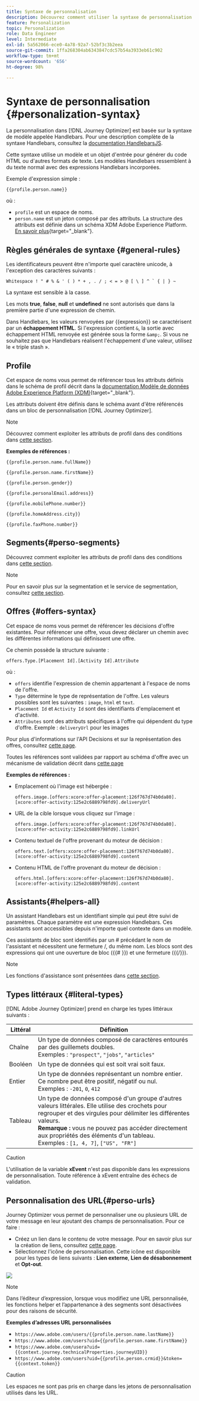 ```yaml
---
title: Syntaxe de personnalisation
description: Découvrez comment utiliser la syntaxe de personnalisation.
feature: Personalization
topic: Personalization
role: Data Engineer
level: Intermediate
exl-id: 5a562066-ece0-4a78-92a7-52bf3c3b2eea
source-git-commit: 1ffa268304ab6343847cdc57b54a3933eb61c902
workflow-type: tm+mt
source-wordcount: '656'
ht-degree: 98%

---
```


# Syntaxe de personnalisation {#personalization-syntax}

La personnalisation dans [!DNL Journey Optimizer] est basée sur la syntaxe de modèle appelée Handlebars.
Pour une description complète de la syntaxe Handlebars, consultez la [documentation HandlebarsJS](https://handlebarsjs.com/).

Cette syntaxe utilise un modèle et un objet d&#39;entrée pour générer du code HTML ou d&#39;autres formats de texte. Les modèles Handlebars ressemblent à du texte normal avec des expressions Handlebars incorporées.

Exemple d&#39;expression simple :

`{{profile.person.name}}`

où :

* `profile` est un espace de noms.
* `person.name` est un jeton composé par des attributs. La structure des attributs est définie dans un schéma XDM Adobe Experience Platform. [En savoir plus](https://experienceleague.adobe.com/docs/experience-platform/xdm/home.html?lang=fr){target=&quot;_blank&quot;}.

## Règles générales de syntaxe {#general-rules}

Les identificateurs peuvent être n&#39;importe quel caractère unicode, à l&#39;exception des caractères suivants :

```
Whitespace ! " # % & ' ( ) * + , . / ; < = > @ [ \ ] ^ ` { | } ~
```

La syntaxe est sensible à la casse.

Les mots **true**, **false**, **null** et **undefined** ne sont autorisés que dans la première partie d&#39;une expression de chemin.

Dans Handlebars, les valeurs renvoyées par {{expression}} se caractérisent par un **échappement HTML**. Si l&#39;expression contient `&`, la sortie avec échappement HTML renvoyée est générée sous la forme `&amp;`. Si vous ne souhaitez pas que Handlebars réalisent l&#39;échappement d&#39;une valeur, utilisez le « triple stash ».

## Profile

Cet espace de noms vous permet de référencer tous les attributs définis dans le schéma de profil décrit dans la [documentation Modèle de données Adobe Experience Platform (XDM)](https://experienceleague.adobe.com/docs/experience-platform/xdm/home.html){target=&quot;_blank&quot;}.

Les attributs doivent être définis dans le schéma avant d&#39;être référencés dans un bloc de personnalisation [!DNL Journey Optimizer].

>[!NOTE]
>
>Découvrez comment exploiter les attributs de profil dans des conditions dans [cette section](functions/helpers.md#if-function).

**Exemples de références :**

`{{profile.person.name.fullName}}`

`{{profile.person.name.firstName}}`

`{{profile.person.gender}}`

`{{profile.personalEmail.address}}`

`{{profile.mobilePhone.number}}`

`{{profile.homeAddress.city}}`

`{{profile.faxPhone.number}}`

## Segments{#perso-segments}

Découvrez comment exploiter les attributs de profil dans des conditions dans [cette section](functions/helpers.md#if-function).

>[!NOTE]
>Pour en savoir plus sur la segmentation et le service de segmentation, consultez [cette section](../segment/about-segments.md).

## Offres {#offers-syntax}

Cet espace de noms vous permet de référencer les décisions d&#39;offre existantes.
Pour référencer une offre, vous devez déclarer un chemin avec les différentes informations qui définissent une offre.

Ce chemin possède la structure suivante :

`offers.Type.[Placement Id].[Activity Id].Attribute`

où :

* `offers` identifie l&#39;expression de chemin appartenant à l&#39;espace de noms de l&#39;offre.
* `Type` détermine le type de représentation de l&#39;offre. Les valeurs possibles sont les suivantes : `image`, `html` et `text`.
* `Placement Id` et `Activity Id` sont des identifiants d&#39;emplacement et d&#39;activité.
* `Attributes` sont des attributs spécifiques à l&#39;offre qui dépendent du type d&#39;offre. Exemple : `deliveryUrl` pour les images

Pour plus d&#39;informations sur l&#39;API Decisions et sur la représentation des offres, consultez [cette page](../../using/offers/api-reference/decisions-api/deliver-offers.md).

Toutes les références sont validées par rapport au schéma d&#39;offre avec un mécanisme de validation décrit dans [cette page](personalization-validation.md)

**Exemples de références :**

* Emplacement où l&#39;image est hébergée :

   `offers.image.[offers:xcore:offer-placement:126f767d74b0da80].[xcore:offer-activity:125e2c6889798fd9].deliveryUrl`

* URL de la cible lorsque vous cliquez sur l&#39;image :

   `offers.image.[offers:xcore:offer-placement:126f767d74b0da80].[xcore:offer-activity:125e2c6889798fd9].linkUrl`

* Contenu textuel de l&#39;offre provenant du moteur de décision :

   `offers.text.[offers:xcore:offer-placement:126f767d74b0da80].[xcore:offer-activity:125e2c6889798fd9].content`

* Contenu HTML de l&#39;offre provenant du moteur de décision :

   `offers.html.[offers:xcore:offer-placement:126f767d74b0da80].[xcore:offer-activity:125e2c6889798fd9].content`


## Assistants{#helpers-all}

Un assistant Handlebars est un identifiant simple qui peut être suivi de paramètres.
Chaque paramètre est une expression Handlebars. Ces assistants sont accessibles depuis n&#39;importe quel contexte dans un modèle.

Ces assistants de bloc sont identifiés par un # précédant le nom de l&#39;assistant et nécessitent une fermeture /, du même nom.
Les blocs sont des expressions qui ont une ouverture de bloc ({{# }}) et une fermeture ({{/}}).


>[!NOTE]
>
>Les fonctions d&#39;assistance sont présentées dans [cette section](functions/helpers.md).

## Types littéraux {#literal-types}

[!DNL Adobe Journey Optimizer] prend en charge les types littéraux suivants :

| Littéral | Définition |
| ------- | ---------- |
| Chaîne | Un type de données composé de caractères entourés par des guillemets doubles. <br>Exemples : `"prospect"`, `"jobs"`, `"articles"` |
| Booléen | Un type de données qui est soit vrai soit faux. |
| Entier | Un type de données représentant un nombre entier. Ce nombre peut être positif, négatif ou nul. <br>Exemples : `-201`, `0`, `412` |
| Tableau | Un type de données composé d&#39;un groupe d&#39;autres valeurs littérales. Elle utilise des crochets pour regrouper et des virgules pour délimiter les différentes valeurs. <br> **Remarque :** vous ne pouvez pas accéder directement aux propriétés des éléments d&#39;un tableau. <br> Exemples : `[1, 4, 7]`, `["US", "FR"]` |

>[!CAUTION]
>
>L&#39;utilisation de la variable **xEvent** n&#39;est pas disponible dans les expressions de personnalisation. Toute référence à xEvent entraîne des échecs de validation.

## Personnalisation des URL{#perso-urls}

Journey Optimizer vous permet de personnaliser une ou plusieurs URL de votre message en leur ajoutant des champs de personnalisation. Pour ce faire :

* Créez un lien dans le contenu de votre message. Pour en savoir plus sur la création de liens, consultez [cette page](../messages/message-tracking.md#insert-links).
* Sélectionnez l&#39;icône de personnalisation. Cette icône est disponible pour les types de liens suivants : **Lien externe**, **Lien de désabonnement** et **Opt-out**.

![](assets/perso-url.png)

>[!NOTE]
>
>Dans l’éditeur d’expression, lorsque vous modifiez une URL personnalisée, les fonctions helper et l’appartenance à des segments sont désactivées pour des raisons de sécurité.

**Exemples d’adresses URL personnalisées**

* `https://www.adobe.com/users/{{profile.person.name.lastName}}`
* `https://www.adobe.com/users?uid={{profile.person.name.firstName}}`
* `https://www.adobe.com/usera?uid={{context.journey.technicalProperties.journeyUID}}`
* `https://www.adobe.com/users?uid={{profile.person.crmid}}&token={{context.token}}`

>[!CAUTION]
>
>Les espaces ne sont pas pris en charge dans les jetons de personnalisation utilisés dans les URL.

